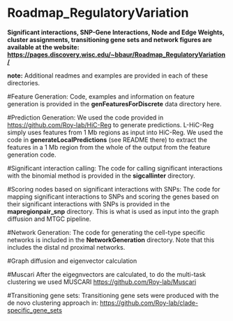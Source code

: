 # Roadmap_RegulatoryVariation

**Significant interactions, SNP-Gene Interactions, Node and Edge Weights, cluster assignments, transitioning gene sets and network figures are available at the website: https://pages.discovery.wisc.edu/~bbaur/Roadmap_RegulatoryVariation/**

**note:** Additional readmes and examples are provided in each of these directories. 

#Feature Generation:
Code, examples and information on feature generation is provided in the **genFeaturesForDiscrete** data directory here.

#Prediction Generation:
We used the code provided in https://github.com/Roy-lab/HiC-Reg to generate predictions.
L-HiC-Reg simply uses features from 1 Mb regions as input into HiC-Reg. 
We used the code in **generateLocalPredictions** (see README there) to extract the features in a 1 Mb region from the whole of the output from the feature generation code.

#Significant interaction calling: The code for calling significant interactions with the binomial method is provided in the **sigcallinter** directory.

#Scoring nodes based on significant interactions with SNPs: The code for mapping significant interactions to SNPs and scoring the genes based on their significant interactions with SNPs is provided in the **mapregionpair_snp** directory. This is what is used as input into the graph diffusion and MTGC pipeline.

#Network Generation: The code for generating the cell-type specific networks is included in the **NetworkGeneration** directory. Note that this includes the distal nd proximal networks. 

#Graph diffusion and eigenvector calculation

#Muscari
After the eigegnvectors are calculated, to do the multi-task clustering we used MUSCARI
https://github.com/Roy-lab/Muscari

#Transitioning gene sets: Transitioning gene sets were produced with the de novo clustering approach in: https://github.com/Roy-lab/clade-specific_gene_sets 
